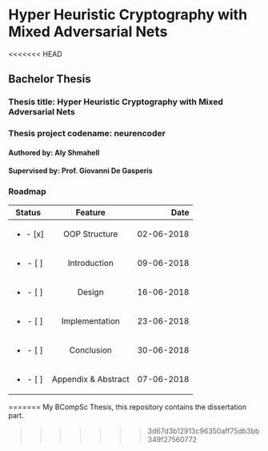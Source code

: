 # Hyper Heuristic Cryptography with Mixed Adversarial Nets
<<<<<<< HEAD
## Bachelor Thesis 
### Thesis title: Hyper Heuristic Cryptography with Mixed Adversarial Nets
### Thesis project codename: neurencoder
#### Authored by: Aly Shmahell
#### Supervised by: Prof. Giovanni De Gasperis

### Roadmap

| Status                    | Feature       | Date       |
|:-------------------------:|:-------------:| ----------:|
| <ul><li>- [x] </li></ul>  | OOP Structure | 02-06-2018 |
| <ul><li>- [ ] </li></ul>  | Introduction  | 09-06-2018 |
| <ul><li>- [ ] </li></ul>  | Design        | 16-06-2018 |
| <ul><li>- [ ] </li></ul>  | Implementation| 23-06-2018 |
| <ul><li>- [ ] </li></ul>  | Conclusion    | 30-06-2018 |
| <ul><li>- [ ] </li></ul>  | Appendix & Abstract | 07-06-2018 |

=======
My BCompSc Thesis, this repository contains the dissertation part.   
>>>>>>> 3d67d3b12913c96350aff75db3bb349f27560772

